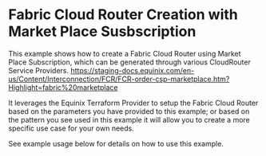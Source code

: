 # Fabric Cloud Router Creation with Market Place Susbscription

This example shows how to create a Fabric Cloud Router using Market Place Subscription, which can be generated through various CloudRouter Service Providers.
https://staging-docs.equinix.com/en-us/Content/Interconnection/FCR/FCR-order-csp-marketplace.htm?Highlight=fabric%20marketplace

It leverages the Equinix Terraform Provider to setup the Fabric Cloud Router based on the parameters you have provided to this example; or based on the pattern
you see used in this example it will allow you to create a more specific use case for your own needs.

See example usage below for details on how to use this example.

<!-- BEGIN_TF_DOCS -->
<!-- END_TF_DOCS -->
